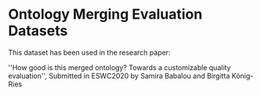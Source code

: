 # Ontology Merging Evaluation Datasets

This dataset has been used in the research paper:

''How good is this merged ontology? Towards a customizable quality evaluation'', Submitted in ESWC2020 by Samira Babalou and Birgitta König-Ries

